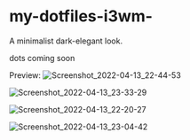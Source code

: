 # my-dotfiles-i3wm-
A minimalist dark-elegant look. 

dots coming soon

Preview:
![Screenshot_2022-04-13_22-44-53](https://user-images.githubusercontent.com/91330011/163236737-a5095598-81d1-42eb-86bb-c69e281b4647.png)

![Screenshot_2022-04-13_23-33-29](https://user-images.githubusercontent.com/91330011/163243826-75365cd1-cfb9-4cda-b6e2-6c295d5e6a9c.png)

![Screenshot_2022-04-13_22-20-27](https://user-images.githubusercontent.com/91330011/163236770-477f2456-e42a-448f-ac4b-c10359eb7960.png)

![Screenshot_2022-04-13_23-04-42](https://user-images.githubusercontent.com/91330011/163237930-f292073d-9697-4986-a696-5b0e0a8ea083.png)
